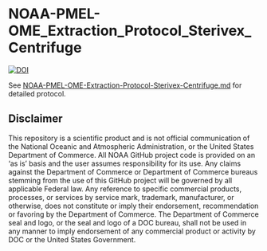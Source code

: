 # NOAA-PMEL-OME_Extraction_Protocol_Sterivex_Centrifuge

[![DOI](https://zenodo.org/badge/DOI/10.5281/zenodo.11398155.svg)](https://doi.org/10.5281/zenodo.11398155)

See [NOAA-PMEL-OME-Extraction-Protocol-Sterivex-Centrifuge.md](https://github.com/marinednadude/NOAA-PMEL-OME_Extraction_Protocol_Sterivex_Centrifuge/blob/main/NOAA-PMEL-OME_eDNA_Sterivex_Extraction_Proctocol_Centrifuge.md) for detailed protocol.  

## Disclaimer
This repository is a scientific product and is not official communication of the National Oceanic and Atmospheric Administration, or the United States Department of Commerce. All NOAA GitHub project code is provided on an ‘as is’ basis and the user assumes responsibility for its use. Any claims against the Department of Commerce or Department of Commerce bureaus stemming from the use of this GitHub project will be governed by all applicable Federal law. Any reference to specific commercial products, processes, or services by service mark, trademark, manufacturer, or otherwise, does not constitute or imply their endorsement, recommendation or favoring by the Department of Commerce. The Department of Commerce seal and logo, or the seal and logo of a DOC bureau, shall not be used in any manner to imply endorsement of any commercial product or activity by DOC or the United States Government.
